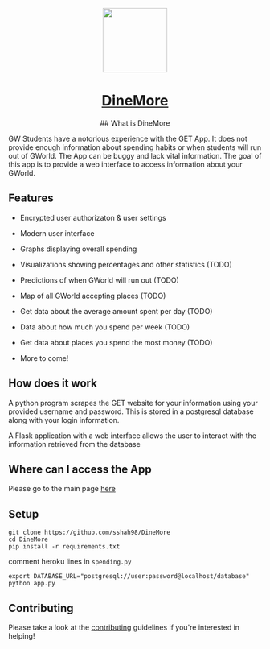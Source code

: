 <p align="center"><img src="https://raw.githubusercontent.com/sshah98/DineMore/master/static/dinemorelogo.ico?token=AbbsakSrIv8la7IbMJSa4lCRbMEMkQeSks5bPjyjwA%3D%3D" width="128px"></p>
<h1 align="center"><a href="https://dinemore.herokuapp.com/">DineMore</a></h1>
<p align="center"
![Python](https://img.shields.io/badge/python-v3.6-blue.svg)
![Dependencies](https://img.shields.io/badge/dependencies-up%20to%20date-brightgreen.svg)
[![GitHub Issues](https://img.shields.io/github/issues/anfederico/flaskex.svg)](https://github.com/sshah98/DineMore/issues)
![Contributions welcome](https://img.shields.io/badge/contributions-welcome-orange.svg)
[![License](https://img.shields.io/badge/license-MIT-blue.svg)](https://opensource.org/licenses/MIT)
</p>
## What is DineMore

GW Students have a notorious experience with the GET App. It does not provide enough information about spending habits or when students will run out of GWorld. The App can be buggy and lack vital information. The goal of this app is to provide a web interface to access information about your GWorld.

## Features

-   Encrypted user authorizaton & user settings
-   Modern user interface
-   Graphs displaying overall spending
-   Visualizations showing percentages and other statistics (TODO)
-   Predictions of when GWorld will run out (TODO)
-   Map of all GWorld accepting places (TODO)
-   Get data about the average amount spent per day (TODO)
-   Data about how much you spend per week (TODO)
-   Get data about places you spend the most money (TODO)

-   More to come!

## How does it work

A python program scrapes the GET website for your information using your provided username and password. This is stored in a postgresql database along with your login information. 

A Flask application with a web interface allows the user to interact with the information retrieved from the database

## Where can I access the App

Please go to the main page [here](https://dinemore.herokuapp.com/)

## Setup
``` 
git clone https://github.com/sshah98/DineMore
cd DineMore
pip install -r requirements.txt
```
comment heroku lines in `spending.py`
```
export DATABASE_URL="postgresql://user:password@localhost/database"
python app.py
```

## Contributing

Please take a look at the [contributing](https://github.com/sshah98/DineMore/blob/master/CONTRIBUTING.md) guidelines if you're interested in helping!
